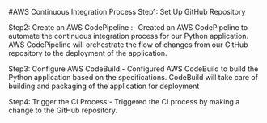 #AWS Continuous Integration Process
Step1: Set Up GitHub Repository

Step2: Create an AWS CodePipeline :- Created an AWS CodePipeline to automate the continuous integration process for our Python application. AWS CodePipeline will orchestrate the flow of changes from our GitHub repository to the deployment of the application.

Step3: Configure AWS CodeBuild:- Configured AWS CodeBuild to build the Python application based on the specifications. CodeBuild will take care of building and packaging of the application for deployment

Step4: Trigger the CI Process:- Triggered the CI process by making a change to the GitHub repository.
